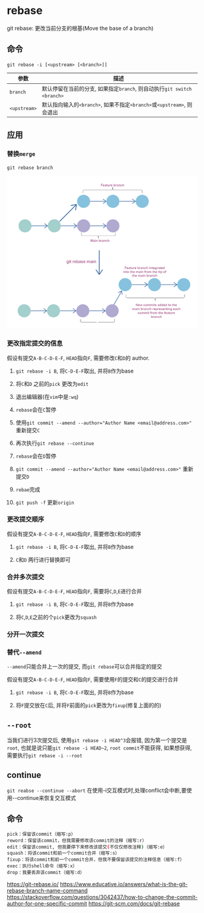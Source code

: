 # rebase


git rebase: 更改当前分支的根基(Move the base of a branch)



## 命令
`git rebase -i [<upstream> [<branch>]]`

参数|描述
--|--
`branch`|默认停留在当前的分支, 如果指定`branch`, 则自动执行`git switch <branch>`
`<upstream>`|默认指向输入的`<branch>`, 如果不指定`<branch>`或`<upstream>`, 则会退出




## 应用
### 替换`merge`

`git rebase branch`

![](./git_rebase/1.png)


### 更改指定提交的信息

假设有提交`A-B-C-D-E-F`, `HEAD`指向`F`, 需要修改`C`和`D`的 author.

1. `git rebase -i B`, 将`C-D-E-F`取出, 并将`B`作为base

2. 将`C`和`D` 之前的`pick` 更改为`edit`

3. 退出编辑器(在`vim`中是`:wq`)

4. `rebase`会在`C`暂停

5. 使用`git commit --amend --author="Author Name <email@address.com>"` 重新提交`C`

6. 再次执行`git rebase --continue`

7. `rebase`会在`D`暂停

8. `git commit --amend --author="Author Name <email@address.com>"` 重新提交`D`

9. `rebae`完成

10. `git push -f` 更新`origin`


### 更改提交顺序

假设有提交`A-B-C-D-E-F`, `HEAD`指向`F`, 需要修改`C`和`D`的顺序

1. `git rebase -i B`, 将`C-D-E-F`取出, 并将`B`作为base

2. `C`和`D` 两行进行替换即可


### 合并多次提交
假设有提交`A-B-C-D-E-F`, `HEAD`指向`F`, 需要将`C`,`D`,`E`进行合并

1. `git rebase -i B`, 将`C-D-E-F`取出, 并将`B`作为base

2. 将`C`,`D`,`E`之前的个`pick`更改为`squash`


### 分开一次提交



### 替代`--amend`

`--amend`只能合并上一次的提交, 而`git rebase`可以合并指定的提交

假设有提交`A-B-C-D-E-F`, `HEAD`指向`F`, 需要使用`F`的提交和`C`的提交进行合并


1. `git rebase -i B`, 将`C-D-E-F`取出, 并将`B`作为base

2. 将`F`提交放在`C`后, 并将`F`前面的`pick`更改为`fixup`(修复上面的的)





## `--root`

当我们进行3次提交后, 使用`git rebase -i HEAD^3`会报错, 因为第一个提交是`root`, 也就是说只能`git rebase -i HEAD~2`, `root commit`不能获得, 如果想获得, 需要执行`git rebase -i --root`



## continue

`git reabse --continue --abort`
在使用-i交互模式时,处理conflict会中断,要使用--continue来恢复交互模式



## 命令

```sh
pick：保留该commit（缩写:p）
reword：保留该commit，但我需要修改该commit的注释（缩写:r）
edit：保留该commit, 但我要停下来修改该提交(不仅仅修改注释)（缩写:e）
squash：将该commit和前一个commit合并（缩写:s）
fixup：将该commit和前一个commit合并，但我不要保留该提交的注释信息（缩写:f）
exec：执行shell命令（缩写:x）
drop：我要丢弃该commit（缩写:d）
```



https://git-rebase.io/
https://www.educative.io/answers/what-is-the-git-rebase-branch-name-command
https://stackoverflow.com/questions/3042437/how-to-change-the-commit-author-for-one-specific-commit
https://git-scm.com/docs/git-rebase